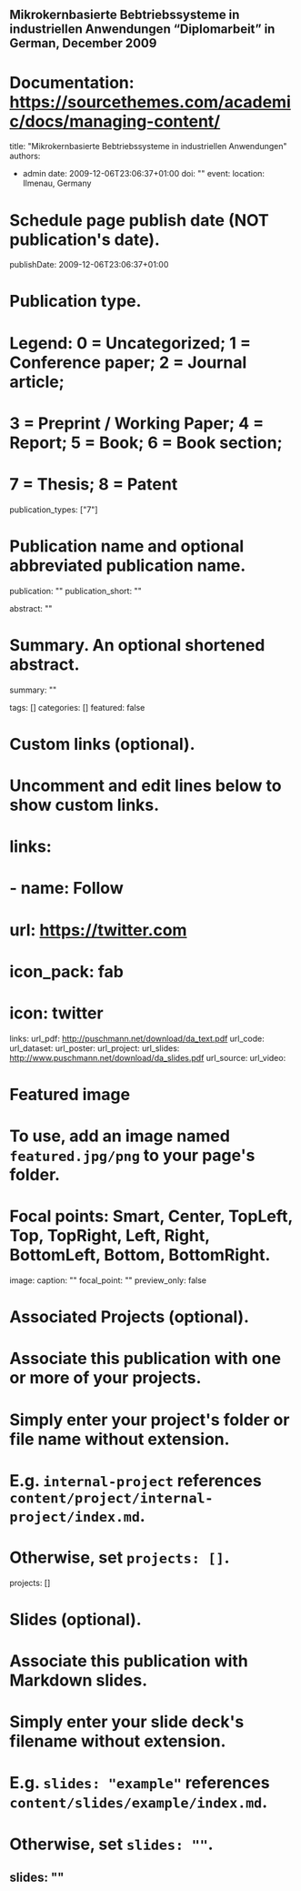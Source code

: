 
Mikrokernbasierte Bebtriebssysteme in industriellen Anwendungen
“Diplomarbeit” in German, December 2009
---
# Documentation: https://sourcethemes.com/academic/docs/managing-content/

title: "Mikrokernbasierte Bebtriebssysteme in industriellen Anwendungen"
authors:
- admin
date: 2009-12-06T23:06:37+01:00
doi: ""
event: 
location: Ilmenau, Germany


# Schedule page publish date (NOT publication's date).
publishDate: 2009-12-06T23:06:37+01:00

# Publication type.
# Legend: 0 = Uncategorized; 1 = Conference paper; 2 = Journal article;
# 3 = Preprint / Working Paper; 4 = Report; 5 = Book; 6 = Book section;
# 7 = Thesis; 8 = Patent
publication_types: ["7"]

# Publication name and optional abbreviated publication name.
publication: ""
publication_short: ""

abstract: ""  

# Summary. An optional shortened abstract.
summary: ""

tags: []
categories: []
featured: false

# Custom links (optional).
#   Uncomment and edit lines below to show custom links.
# links:
# - name: Follow
#   url: https://twitter.com
#   icon_pack: fab
#   icon: twitter

links:
url_pdf: http://puschmann.net/download/da_text.pdf
url_code:
url_dataset:
url_poster:
url_project:
url_slides: http://www.puschmann.net/download/da_slides.pdf
url_source:
url_video:

# Featured image
# To use, add an image named `featured.jpg/png` to your page's folder. 
# Focal points: Smart, Center, TopLeft, Top, TopRight, Left, Right, BottomLeft, Bottom, BottomRight.
image:
  caption: ""
  focal_point: ""
  preview_only: false

# Associated Projects (optional).
#   Associate this publication with one or more of your projects.
#   Simply enter your project's folder or file name without extension.
#   E.g. `internal-project` references `content/project/internal-project/index.md`.
#   Otherwise, set `projects: []`.
projects: []

# Slides (optional).
#   Associate this publication with Markdown slides.
#   Simply enter your slide deck's filename without extension.
#   E.g. `slides: "example"` references `content/slides/example/index.md`.
#   Otherwise, set `slides: ""`.
slides: ""
---
